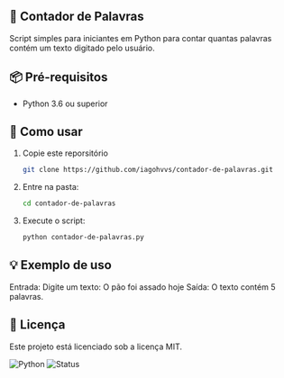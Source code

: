 ## 📖 Contador de Palavras

Script simples para iniciantes em Python para contar quantas palavras contém um texto digitado pelo usuário.

## 📦 Pré-requisitos
- Python 3.6 ou superior

## 🚀 Como usar
1. Copie este reporsitório
   ````bash
   git clone https://github.com/iagohvvs/contador-de-palavras.git
2. Entre na pasta:
   ````bash
   cd contador-de-palavras
3. Execute o script:
   ````bash
   python contador-de-palavras.py

## 💡 Exemplo de uso
Entrada:
  Digite um texto: O pão foi assado hoje
Saída:
  O texto contém 5 palavras.

## 📜 Licença
Este projeto está licenciado sob a licença MIT.

![Python](https://img.shields.io/badge/Python-3.x-blue)
![Status](https://img.shields.io/badge/status-completo-brightgreen)
